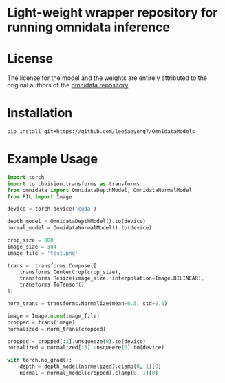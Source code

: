 # Light-weight wrapper repository for running omnidata inference

# License
The license for the model and the weights are entirely attributed to the original authors of the [omnidata repository](https://github.com/EPFL-VILAB/omnidata)

# Installation
```bash
pip install git+https://github.com/leejaeyong7/OmnidataModels
```

# Example Usage
```python
import torch
import torchvision.transforms as transforms
from omnidata import OmnidataDepthModel, OmnidataNormalModel
from PIL import Image

device = torch.device('cuda')

depth_model = OmnidataDepthModel().to(device)
normal_model = OmnidataNormalModel().to(device)

crop_size = 800
image_size = 384
image_file = 'test.png'

trans =  transforms.Compose([
    transforms.CenterCrop(crop_size),
    transforms.Resize(image_size, interpolation=Image.BILINEAR),
    transforms.ToTensor()
])

norm_trans = transforms.Normalize(mean=0.5, std=0.5)

image = Image.open(image_file)
cropped = trans(image)
normalized = norm_trans(cropped)

cropped = cropped[:3].unsqueeze(0).to(device)
normalized = normalized[:3].unsqueeze(0).to(device)

with torch.no_grad():
    depth = depth_model(normalized).clamp(0, 1)[0]
    normal = normal_model(cropped).clamp(0, 1)[0]

```